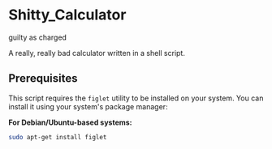 # Shitty_Calculator
guilty as charged

A really, really bad calculator written in a shell script.



## Prerequisites

This script requires the `figlet` utility to be installed on your system.
You can install it using your system's package manager:

**For Debian/Ubuntu-based systems:**
```bash
sudo apt-get install figlet

